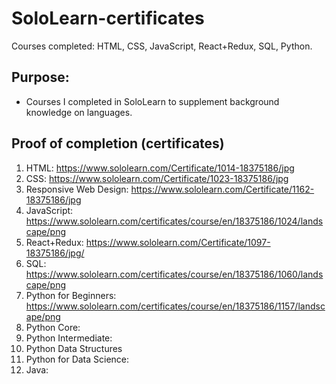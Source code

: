 # SoloLearn-certificates
Courses completed: HTML, CSS, JavaScript, React+Redux, SQL, Python.

## Purpose: 
* Courses I completed in SoloLearn to supplement background knowledge on languages. 

## Proof of completion (certificates)
1. HTML: https://www.sololearn.com/Certificate/1014-18375186/jpg
2. CSS: https://www.sololearn.com/Certificate/1023-18375186/jpg
3. Responsive Web Design: https://www.sololearn.com/Certificate/1162-18375186/jpg
4. JavaScript: https://www.sololearn.com/certificates/course/en/18375186/1024/landscape/png
5. React+Redux: https://www.sololearn.com/Certificate/1097-18375186/jpg/
6. SQL: https://www.sololearn.com/certificates/course/en/18375186/1060/landscape/png
7. Python for Beginners: https://www.sololearn.com/certificates/course/en/18375186/1157/landscape/png
8. Python Core: 
9. Python Intermediate:
10. Python Data Structures
11. Python for Data Science: 
12. Java:







